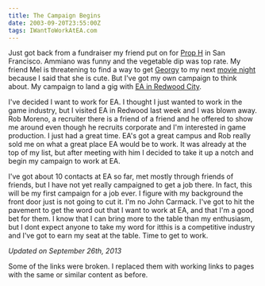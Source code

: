 ```yaml
---
title: The Campaign Begins
date: 2003-09-20T23:55:00Z
tags: IWantToWorkAtEA.com
---
```

Just got back from a fundraiser my friend put on for [Prop H][1] in San Francisco. Ammiano was funny and the vegetable dip was top rate. My friend Mel is threatening to find a way to get [Georgy][2] to my next [movie night][3] because I said that she is cute. But I've got my own campaign to think about. My campaign to land a gig with [EA in Redwood City][4].

I've decided I want to work for EA. I thought I just wanted to work in the game industry, but I visited EA in Redwood last week and I was blown away. Rob Moreno, a recruiter there is a friend of a friend and he offered to show me around even though he recruits corporate and I'm interested in game production. I just had a great time. EA's got a great campus and Rob really sold me on what a great place EA would be to work. It was already at the top of my list, but after meeting with him I decided to take it up a notch and begin my campaign to work at EA.

I've got about 10 contacts at EA so far, met mostly through friends of friends, but I have not yet really campaigned to get a job there. In fact, this will be my first campaign for a job ever. I figure with my background the front door just is not going to cut it. I'm no John Carmack. I've got to hit the pavement to get the word out that I want to work at EA, and that I'm a good bet for them. I know that I can bring more to the table than my enthusiasm, but I dont expect anyone to take my word for itthis is a competitive industry and I've got to earn my seat at the table. Time to get to work.

*Updated on September 26th, 2013*

Some of the links were broken. I replaced them with working links to pages with the same or similar content as before.

 [1]: http://www.smartvoter.org/2003/11/04/ca/sf/meas/H/
 [2]: http://archive.org/details/g4tv.com-video22637
 [3]: http://www.forbes.com/infoimaging/free_forbes/2003/0512/127.html
 [4]: https://www.ea.com/locations/redwood-shores
